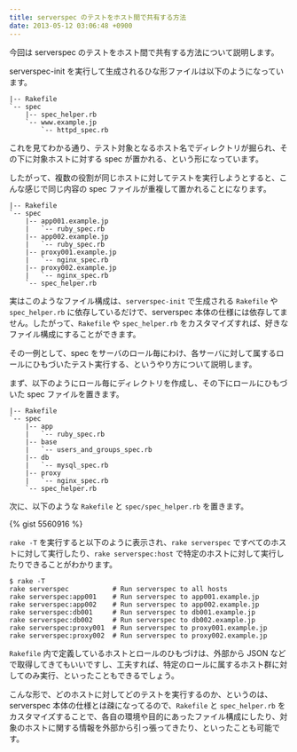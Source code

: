 ```yaml
---
title: serverspec のテストをホスト間で共有する方法
date: 2013-05-12 03:06:48 +0900
---
```


今回は serverspec のテストをホスト間で共有する方法について説明します。

serverspec-init を実行して生成されるひな形ファイルは以下のようになっています。

```
|-- Rakefile
`-- spec
    |-- spec_helper.rb
    `-- www.example.jp
        `-- httpd_spec.rb
```

これを見てわかる通り、テスト対象となるホスト名でディレクトリが掘られ、その下に対象ホストに対する spec が置かれる、という形になっています。

したがって、複数の役割が同じホストに対してテストを実行しようとすると、こんな感じで同じ内容の spec ファイルが重複して置かれることになります。

```
|-- Rakefile
`-- spec
    |-- app001.example.jp
    |   `-- ruby_spec.rb
    |-- app002.example.jp
    |   `-- ruby_spec.rb
    |-- proxy001.example.jp
    |   `-- nginx_spec.rb
    |-- proxy002.example.jp
    |   `-- nginx_spec.rb
    `-- spec_helper.rb
```

実はこのようなファイル構成は、``serverspec-init`` で生成される ``Rakefile`` や ``spec_helper.rb`` に依存しているだけで、serverspec 本体の仕様には依存してません。したがって、``Rakefile`` や ``spec_helper.rb`` をカスタマイズすれば、好きなファイル構成にすることができます。

その一例として、spec をサーバのロール毎にわけ、各サーバに対して属するロールにひもづいたテスト実行する、というやり方について説明します。

まず、以下のようにロール毎にディレクトリを作成し、その下にロールにひもづいた spec ファイルを置きます。

```
|-- Rakefile
`-- spec
    |-- app
    |   `-- ruby_spec.rb
    |-- base
    |   `-- users_and_groups_spec.rb
    |-- db
    |   `-- mysql_spec.rb
    |-- proxy
    |   `-- nginx_spec.rb
    `-- spec_helper.rb
```

次に、以下のような ``Rakefile`` と ``spec/spec_helper.rb`` を置きます。

{% gist 5560916 %}

``rake -T`` を実行すると以下のように表示され、``rake serverspec`` ですべてのホストに対して実行したり、``rake serverspec:host`` で特定のホストに対して実行したりできることがわかります。

```
$ rake -T
rake serverspec           # Run serverspec to all hosts
rake serverspec:app001    # Run serverspec to app001.example.jp
rake serverspec:app002    # Run serverspec to app002.example.jp
rake serverspec:db001     # Run serverspec to db001.example.jp
rake serverspec:db002     # Run serverspec to db002.example.jp
rake serverspec:proxy001  # Run serverspec to proxy001.example.jp
rake serverspec:proxy002  # Run serverspec to proxy002.example.jp
```

``Rakefile`` 内で定義しているホストとロールのひもづけは、外部から JSON などで取得してきてもいいですし、工夫すれば、特定のロールに属するホスト群に対してのみ実行、といったこともできるでしょう。

こんな形で、どのホストに対してどのテストを実行するのか、というのは、serverspec 本体の仕様とは疎になってるので、``Rakefile`` と ``spec_helper.rb`` をカスタマイズすることで、各自の環境や目的にあったファイル構成にしたり、対象のホストに関する情報を外部から引っ張ってきたり、といったことも可能です。

